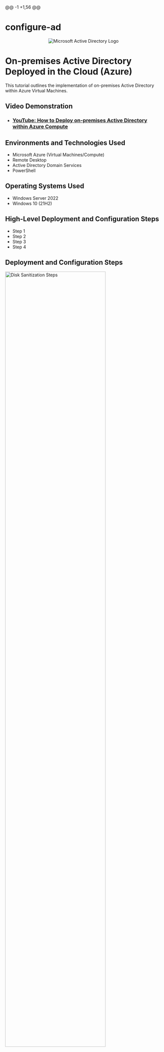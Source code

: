 @@ -1 +1,56 @@
 # configure-ad
 <p align="center">
 <img src="https://i.imgur.com/pU5A58S.png" alt="Microsoft Active Directory Logo"/>
 </p>
 
 <h1>On-premises Active Directory Deployed in the Cloud (Azure)</h1>
 This tutorial outlines the implementation of on-premises Active Directory within Azure Virtual Machines.<br />
 
 
 <h2>Video Demonstration</h2>
 
 - ### [YouTube: How to Deploy on-premises Active Directory within Azure Compute](https://www.youtube.com)
 
 <h2>Environments and Technologies Used</h2>
 
 - Microsoft Azure (Virtual Machines/Compute)
 - Remote Desktop
 - Active Directory Domain Services
 - PowerShell
 
 <h2>Operating Systems Used </h2>
 
 - Windows Server 2022
 - Windows 10 (21H2)
 
 <h2>High-Level Deployment and Configuration Steps</h2>
 
 - Step 1
 - Step 2
 - Step 3
 - Step 4
 
 <h2>Deployment and Configuration Steps</h2>
 
 <p>
 <img src="https://i.imgur.com/DJmEXEB.png" height="80%" width="80%" alt="Disk Sanitization Steps"/>
 </p>
 <p>
 Lorem ipsum dolor sit amet, consectetur adipiscing elit, sed do eiusmod tempor incididunt ut labore et dolore magna aliqua. Ut enim ad minim veniam, quis nostrud exercitation ullamco laboris nisi ut aliquip ex ea commodo consequat. Duis aute irure dolor in reprehenderit in voluptate velit esse cillum dolore eu fugiat nulla pariatur.
 </p>
 <br />
 
 <p>
 <img src="https://i.imgur.com/DJmEXEB.png" height="80%" width="80%" alt="Disk Sanitization Steps"/>
 </p>
 <p>
 Lorem ipsum dolor sit amet, consectetur adipiscing elit, sed do eiusmod tempor incididunt ut labore et dolore magna aliqua. Ut enim ad minim veniam, quis nostrud exercitation ullamco laboris nisi ut aliquip ex ea commodo consequat. Duis aute irure dolor in reprehenderit in voluptate velit esse cillum dolore eu fugiat nulla pariatur.
 </p>
 <br />
 
 <p>
 <img src="https://i.imgur.com/DJmEXEB.png" height="80%" width="80%" alt="Disk Sanitization Steps"/>
 </p>
 <p>
 Lorem ipsum dolor sit amet, consectetur adipiscing elit, sed do eiusmod tempor incididunt ut labore et dolore magna aliqua. Ut enim ad minim veniam, quis nostrud exercitation ullamco laboris nisi ut aliquip ex ea commodo consequat. Duis aute irure dolor in reprehenderit in voluptate velit esse cillum dolore eu fugiat nulla pariatur.
 </p>
 <br />
